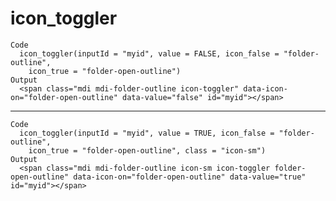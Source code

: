 # icon_toggler

    Code
      icon_toggler(inputId = "myid", value = FALSE, icon_false = "folder-outline",
        icon_true = "folder-open-outline")
    Output
      <span class="mdi mdi-folder-outline icon-toggler" data-icon-on="folder-open-outline" data-value="false" id="myid"></span>

---

    Code
      icon_toggler(inputId = "myid", value = TRUE, icon_false = "folder-outline",
        icon_true = "folder-open-outline", class = "icon-sm")
    Output
      <span class="mdi mdi-folder-outline icon-sm icon-toggler folder-open-outline" data-icon-on="folder-open-outline" data-value="true" id="myid"></span>

